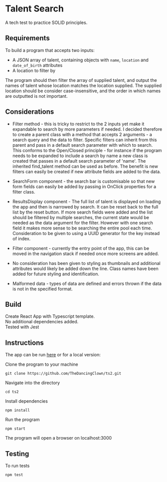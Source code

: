 # Talent Search

A tech test to practice SOLID principles.

## Requirements

To build a program that accepts two inputs:

- A JSON array of talent, containing objects with `name`, `location` and `date_of_birth` attributes
- A location to filter by

The program should then filter the array of supplied talent, and output the names of talent whose location matches the location supplied. The supplied location should be consider case-insensitive, and the order in which names are outputted is not important.

## Considerations

* Filter method - this is tricky to restrict to the 2 inputs yet make it expandable to search by more parameters if needed. I decided therefore to create a parent class with a method that accepts 2 arguments - a search query and the data to filter. Specific filters can inherit from this parent and pass in a default search parameter with which to search. This conforms to the Open/Closed principle - for instance if the program needs to be expanded to include a search by name a new class is created that passes in a default search parameter of 'name'. The inherited find_talent method can be used as before. The benefit is new filters can easily be created if new attribute fields are added to the data.

* SearchForm component - the search bar is customisable so that new form fields can easily be added by passing in OnClick properties for a filter class.

* ResultsDisplay component - The full list of talent is displayed on loading the app and then is narrowed by search. It can be reset back to the full list by the reset button. If more search fields were added and the list should be filtered by multiple searches, the current state would be needed as the data argument for the filter. However with one search field it makes more sense to be searching the entire pool each time. Consideration to be given to using a UUID generator for the key instead of index.

* Filter component - currently the entry point of the app, this can be moved in the navigation stack if needed once more screens are added.

* No consideration has been given to styling as thumbnails and additional attributes would likely be added down the line. Class names have been added for future styling and identification.

* Malformed data - types of data are defined and errors thrown if the data is not in the specified format.

## Build

Create React App with Typescript template.    
No additional dependencies added.    
Tested with Jest

## Instructions
The app can be run [here](https://focused-hopper-650648.netlify.app/) or for a local version:    

Clone the program to your machine
````
git clone https://github.com/TheDancingClown/ts2.git
````
Navigate into the directory
````
cd ts2
````
Install dependencies
````
npm install
````
Run the program
````
npm start
````
The program will open a browser on localhost:3000

## Testing
  
To run tests
````
npm test
````



